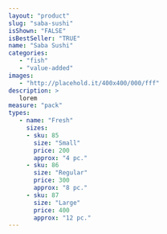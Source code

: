 ```yaml
---
layout: "product"
slug: "saba-sushi"
isShown: "FALSE"
isBestSeller: "TRUE"
name: "Saba Sushi"
categories:
   - "fish"
   - "value-added"
images:
   - "http://placehold.it/400x400/000/fff"
description: >
   lorem
measure: "pack"
types: 
   - name: "Fresh"
     sizes: 
     - sku: 85
       size: "Small"
       price: 200
       approx: "4 pc."
     - sku: 86
       size: "Regular"
       price: 300
       approx: "8 pc."
     - sku: 87
       size: "Large"
       price: 400
       approx: "12 pc."
---
```

